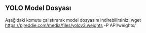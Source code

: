 ## YOLO Model Dosyası
Aşağıdaki komutu çalıştırarak model dosyasını indirebilirsiniz:
wget https://pjreddie.com/media/files/yolov3.weights -P API/weights/
